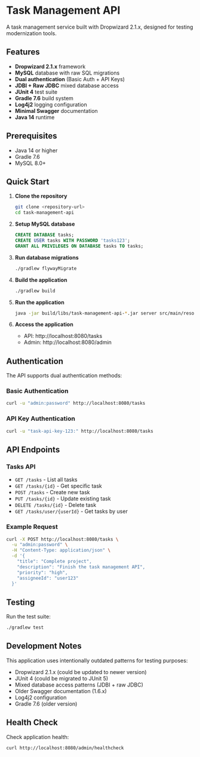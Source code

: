 # Task Management API

A task management service built with Dropwizard 2.1.x, designed for testing modernization tools.

## Features

- **Dropwizard 2.1.x** framework
- **MySQL** database with raw SQL migrations  
- **Dual authentication** (Basic Auth + API Keys)
- **JDBI + Raw JDBC** mixed database access
- **JUnit 4** test suite
- **Gradle 7.6** build system
- **Log4j2** logging configuration
- **Minimal Swagger** documentation
- **Java 14** runtime

## Prerequisites

- Java 14 or higher
- Gradle 7.6
- MySQL 8.0+

## Quick Start

1. **Clone the repository**
   ```bash
   git clone <repository-url>
   cd task-management-api
   ```

2. **Setup MySQL database**
   ```sql
   CREATE DATABASE tasks;
   CREATE USER tasks WITH PASSWORD 'tasks123';
   GRANT ALL PRIVILEGES ON DATABASE tasks TO tasks;
   ```

3. **Run database migrations**
   ```bash
   ./gradlew flywayMigrate
   ```

4. **Build the application**
   ```bash
   ./gradlew build
   ```

5. **Run the application**
   ```bash
   java -jar build/libs/task-management-api-*.jar server src/main/resources/config.yml
   ```

6. **Access the application**
   - API: http://localhost:8080/tasks
   - Admin: http://localhost:8080/admin

## Authentication

The API supports dual authentication methods:

### Basic Authentication
```bash
curl -u "admin:password" http://localhost:8080/tasks
```

### API Key Authentication  
```bash
curl -u "task-api-key-123:" http://localhost:8080/tasks
```

## API Endpoints

### Tasks API
- `GET /tasks` - List all tasks
- `GET /tasks/{id}` - Get specific task
- `POST /tasks` - Create new task
- `PUT /tasks/{id}` - Update existing task
- `DELETE /tasks/{id}` - Delete task
- `GET /tasks/user/{userId}` - Get tasks by user

### Example Request
```bash
curl -X POST http://localhost:8080/tasks \
  -u "admin:password" \
  -H "Content-Type: application/json" \
  -d '{
    "title": "Complete project",
    "description": "Finish the task management API",
    "priority": "high",
    "assigneeId": "user123"
  }'
```

## Testing

Run the test suite:
```bash
./gradlew test
```

## Development Notes

This application uses intentionally outdated patterns for testing purposes:
- Dropwizard 2.1.x (could be updated to newer version)
- JUnit 4 (could be migrated to JUnit 5)  
- Mixed database access patterns (JDBI + raw JDBC)
- Older Swagger documentation (1.6.x)
- Log4j2 configuration
- Gradle 7.6 (older version)

## Health Check

Check application health:
```bash
curl http://localhost:8080/admin/healthcheck
```